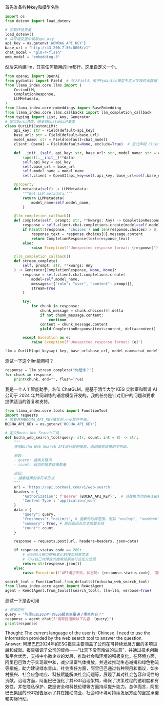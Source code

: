 首先准备各种key和模型名称

```python
import os
from dotenv import load_dotenv

# 加载环境变量
load_dotenv()
# 从环境变量中读取api_key
api_key = os.getenv('WOWRAG_API_KEY')
base_url = "http://43.200.7.56:8008/v1"
chat_model = "glm-4-flash"
emb_model = "embedding-3"
```



然后来构建llm，其实任何能用的llm都行。这里自定义一个。
```python
from openai import OpenAI
from pydantic import Field  # 导入Field，用于Pydantic模型中定义字段的元数据
from llama_index.core.llms import (
    CustomLLM,
    CompletionResponse,
    LLMMetadata,
)
from llama_index.core.embeddings import BaseEmbedding
from llama_index.core.llms.callbacks import llm_completion_callback
from typing import List, Any, Generator
# 定义OurLLM类，继承自CustomLLM基类
class OurLLM(CustomLLM):
    api_key: str = Field(default=api_key)
    base_url: str = Field(default=base_url)
    model_name: str = Field(default=chat_model)
    client: OpenAI = Field(default=None, exclude=True)  # 显式声明 client 字段

    def __init__(self, api_key: str, base_url: str, model_name: str = chat_model, **data: Any):
        super().__init__(**data)
        self.api_key = api_key
        self.base_url = base_url
        self.model_name = model_name
        self.client = OpenAI(api_key=self.api_key, base_url=self.base_url)  # 使用传入的api_key和base_url初始化 client 实例

    @property
    def metadata(self) -> LLMMetadata:
        """Get LLM metadata."""
        return LLMMetadata(
            model_name=self.model_name,
        )

    @llm_completion_callback()
    def complete(self, prompt: str, **kwargs: Any) -> CompletionResponse:
        response = self.client.chat.completions.create(model=self.model_name, messages=[{"role": "user", "content": prompt}])
        if hasattr(response, 'choices') and len(response.choices) > 0:
            response_text = response.choices[0].message.content
            return CompletionResponse(text=response_text)
        else:
            raise Exception(f"Unexpected response format: {response}")

    @llm_completion_callback()
    def stream_complete(
        self, prompt: str, **kwargs: Any
    ) -> Generator[CompletionResponse, None, None]:
        response = self.client.chat.completions.create(
            model=self.model_name,
            messages=[{"role": "user", "content": prompt}],
            stream=True
        )

        try:
            for chunk in response:
                chunk_message = chunk.choices[0].delta
                if not chunk_message.content:
                    continue
                content = chunk_message.content
                yield CompletionResponse(text=content, delta=content)

        except Exception as e:
            raise Exception(f"Unexpected response format: {e}")

llm = OurLLM(api_key=api_key, base_url=base_url, model_name=chat_model)
```

测试一下这个llm能用吗？
```python
response = llm.stream_complete("你是谁？")
for chunk in response:
    print(chunk, end="", flush=True)
```
我是一个人工智能助手，名叫 ChatGLM，是基于清华大学 KEG 实验室和智谱 AI 公司于 2024 年共同训练的语言模型开发的。我的任务是针对用户的问题和要求提供适当的答复和支持。

```python
from llama_index.core.tools import FunctionTool
import requests
# 需要先把BOCHA_API_KEY填写到.env文件中去。
BOCHA_API_KEY = os.getenv('BOCHA_API_KEY')

# 定义Bocha Web Search工具
def bocha_web_search_tool(query: str, count: int = 8) -> str:
    """
    使用Bocha Web Search API进行联网搜索，返回搜索结果的字符串。
    
    参数:
    - query: 搜索关键词
    - count: 返回的搜索结果数量

    返回:
    - 搜索结果的字符串形式
    """
    url = 'https://api.bochaai.com/v1/web-search'
    headers = {
        'Authorization': f'Bearer {BOCHA_API_KEY}',  # 请替换为你的API密钥
        'Content-Type': 'application/json'
    }
    data = {
        "query": query,
        "freshness": "noLimit", # 搜索的时间范围，例如 "oneDay", "oneWeek", "oneMonth", "oneYear", "noLimit"
        "summary": True, # 是否返回长文本摘要总结
        "count": count
    }

    response = requests.post(url, headers=headers, json=data)

    if response.status_code == 200:
        # 返回给大模型的格式化的搜索结果文本
        # 可以自己对博查的搜索结果进行自定义处理
        return str(response.json())
    else:
        raise Exception(f"API请求失败，状态码: {response.status_code}, 错误信息: {response.text}")

search_tool = FunctionTool.from_defaults(fn=bocha_web_search_tool)
from llama_index.core.agent import ReActAgent
agent = ReActAgent.from_tools([search_tool], llm=llm, verbose=True)
```

测试一下是否可用
```python
# 测试用例
query = "阿里巴巴2024年的ESG报告主要讲了哪些内容？"
response = agent.chat(f"请帮我搜索以下内容：{query}")
print(response)
```

Thought: The current language of the user is: Chinese. I need to use the information provided by the web search tool to answer the question.
Answer: 阿里巴巴2024年的ESG报告主要涵盖了公司在可持续发展方面的多项进展和成就。报告强调了公司的使命——“让天下没有难做的生意”，并通过技术创新和平台优势，支持中小微企业的发展，推动社会和环境的积极变化。在环境方面，阿里巴巴致力于实现碳中和，减少温室气体排放，并通过推动生态减排和绿色物流等措施，助力建设绿水青山。社会责任方面，阿里巴巴通过各种项目和倡议，如乡村振兴、社会应急响应、科技赋能解决社会问题等，展现了其对社会包容和韧性的贡献。治理方面，阿里巴巴强化了其ESG治理架构，确保了决策过程的透明度和有效性，并在隐私保护、数据安全和科技伦理等方面持续提升能力。总体而言，阿里巴巴集团的ESG报告展示了其在推动商业、社会和环境可持续发展方面的坚定承诺和实际行动。
